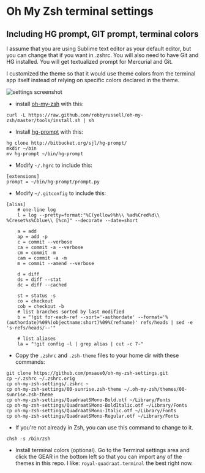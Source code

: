 # Oh My Zsh terminal settings
## Including HG prompt, GIT prompt, terminal colors
I assume that you are using Sublime text editor as your default editor, but you can change that if you want in .zshrc.  You will also need to have Git and HG installed.  You will get textualized prompt for Mercurial and Git.

I customized the theme so that it would use theme colors from the terminal app itself instead of relying on specific colors declared in the theme.

![settings screenshot](http://i.imgur.com/t2FZ55M.png?1)

* install [oh-my-zsh](https://github.com/robbyrussell/oh-my-zsh) with this:
```
curl -L https://raw.github.com/robbyrussell/oh-my-zsh/master/tools/install.sh | sh
```

* Install [hg-prompt](https://bitbucket.org/sjl/hg-prompt/src) with this:
```
hg clone http://bitbucket.org/sjl/hg-prompt/
mkdir ~/bin
mv hg-prompt ~/bin/hg-prompt
```

* Modify `~/.hgrc` to include this:
```
[extensions]
prompt = ~/bin/hg-prompt/prompt.py
```

* Modify `~/.gitconfig` to include this:
```
[alias]
    # one-line log
    l = log --pretty=format:"%C(yellow)%h\\ %ad%Cred%d\\ %Creset%s%Cblue\\ [%cn]" --decorate --date=short

    a = add
    ap = add -p
    c = commit --verbose
    ca = commit -a --verbose
    cm = commit -m
    cam = commit -a -m
    m = commit --amend --verbose

    d = diff
    ds = diff --stat
    dc = diff --cached

    st = status -s
    co = checkout
    cob = checkout -b
    # list branches sorted by last modified
    b = "!git for-each-ref --sort='-authordate' --format='%(authordate)%09%(objectname:short)%09%(refname)' refs/heads | sed -e 's-refs/heads/--'"

    # list aliases
    la = "!git config -l | grep alias | cut -c 7-"
```

* Copy the `.zshrc` and `.zsh-theme` files to your home dir with these commands:
```
git clone https://github.com/pmsaue0/oh-my-zsh-settings.git
cp ~/.zshrc ~/.zshrc.orig
cp oh-my-zsh-settings/.zshrc ~
cp oh-my-zsh-settings/00-sunrise.zsh-theme ~/.oh-my-zsh/themes/00-sunrise.zsh-theme
cp oh-my-zsh-settings/QuadraatSMono-Bold.otf ~/Library/Fonts
cp oh-my-zsh-settings/QuadraatSMono-BoldItalic.otf ~/Library/Fonts
cp oh-my-zsh-settings/QuadraatSMono-Italic.otf ~/Library/Fonts
cp oh-my-zsh-settings/QuadraatSMono-Regular.otf ~/Library/Fonts
```

* If you're not already in Zsh, you can use this command to change to it.
```
chsh -s /bin/zsh
```

* Install terminal colors (optional).  Go to the Terminal settings area and click the GEAR in the bottom left so that you can import any of the themes in this repo.  I like: `royal-quadraat.terminal` the best right now.